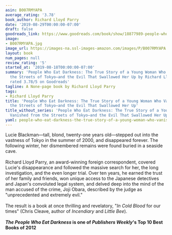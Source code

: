 ```yaml
---
asin: B007RMYAPA
average_rating: '3.78'
book_author: Richard Lloyd Parry
date: '2019-08-29T00:00:00-07:00'
draft: false
goodreads_link: https://www.goodreads.com/book/show/18877989-people-who-eat-darkness
image:
- B007RMYAPA.jpg
image_url: https://images-na.ssl-images-amazon.com/images/P/B007RMYAPA.01._SCLZZZZZZZ.jpg
layout: book
num_pages: null
review_rating: '5'
started_at: '2019-08-18T00:00:00-07:00'
summary: 'People Who Eat Darkness: The True Story of a Young Woman Who Vanished from
  the Streets of Tokyo—and the Evil That Swallowed Her Up by Richard Lloyd Parry -
  rated 3.78/5 on Goodreads'
tagline: A None-page book by Richard Lloyd Parry
tags:
- Richard Lloyd Parry
title: 'People Who Eat Darkness: The True Story of a Young Woman Who Vanished from
  the Streets of Tokyo—and the Evil That Swallowed Her Up'
title_without_series: 'People Who Eat Darkness: The True Story of a Young Woman Who
  Vanished from the Streets of Tokyo—and the Evil That Swallowed Her Up'
yaml: people-who-eat-darkness-the-true-story-of-a-young-woman-who-vanished-from-the-streets-of-tokyo-and-the-evil-that-swallowed-her-up
---
```


Lucie Blackman—tall, blond, twenty-one years old—stepped out into the vastness of Tokyo in the summer of 2000, and disappeared forever. The following winter, her dismembered remains were found buried in a seaside cave.<br /><br />Richard Lloyd Parry, an award-winning foreign correspondent, covered Lucie's disappearance and followed the massive search for her, the long investigation, and the even longer trial. Over ten years, he earned the trust of her family and friends, won unique access to the Japanese detectives and Japan's convoluted legal system, and delved deep into the mind of the man accused of the crime, Joji Obara, described by the judge as "unprecedented and extremely evil."<br /><br />The result is a book at once thrilling and revelatory, "<i>In Cold Blood </i>for our times" (Chris Cleave, author of <i>Incendiary </i>and <i>Little Bee</i>).<br /><br /><b><i>The People Who Eat Darkness </i>is one of <i>Publishers Weekly</i>'s Top 10 Best Books of 2012</b>